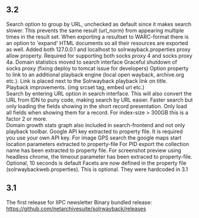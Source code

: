 3.2
-----

Search option to group by URL, unchecked as default since it makes search slower. This prevents the same result (url_norm)
from appearing multiple times in the result set.
When exporting a resultset to WARC-format there is an option to 'expand' HTML documents so all their resources are exported as well.
Added both 127.0.0.1 and localhost to solrwayback.properties proxy allow property. Required for supporting both socks proxy 4 and socks proxy 4a. 
Domain statistics moved to search interface
Graceful shutdown of socks proxy (fixing deploy to tomcat issue for developers)
Option property to link to an additional playback engine (local open wayback, archive.org etc.). Link is placed next to the Solrwayback playback link on title.   
Playback improvements. (img srcset tag, embed url etc.)  
Search by entering URL option in search interface. This will also convert the URL from IDN to puny code, making search by URL easier.
Faster search but only loading the fields showing in the short record presentation. Only load all fields when showing them for a record. For index-size > 300GB this is a factor 2 or more.   
Domain growth stats graph also included in search-frontend and not only playback toolbar.
Google API key extracted to property file. It is required you use your own API key.
For image GPS search the google maps start location parameters extracted to property-file
For PID export the collection name has been extracted to property file.
For screenshot preview using headless chrome, the timeout parameter has been extraced to property-file. Optional, 10 seconds is default
Facets are now  defined in the property file (solrwaybackweb.properties). This is optional. They were hardcoded in 3.1
 

3.1
-----
The first release for IIPC newsletter
Binary bundled release: https://github.com/netarchivesuite/solrwayback/releases




